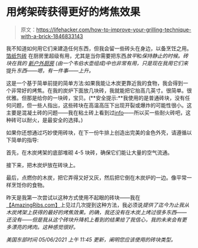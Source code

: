 # 用烤架砖获得更好的烤焦效果

> 原文：<https://lifehacker.com/how-to-improve-your-grilling-technique-with-a-brick-1846833143>

我不知道如何用它们来建造任何东西，但我会留一些砖头在身边，以备烹饪之用。 [箔纸包砖](https://skillet.lifehacker.com/you-need-a-kitchen-brick-1844691298) 在厨房里超级有用，尤其是当你需要把东西*放平*和*保持静止的时候。砖块在我的 [新户外厨房](https://skillet.lifehacker.com/follow-my-journey-from-good-cook-to-grill-boss-1846741793) (由一个韦伯水壶组成)中也非常有用，只是现在我用它们来*提升*东西——嗯，有一件事——*上升*。*



这是一个基于简单前提的简单方法:如果我能让木炭更靠近我的食物，我会得到一个非常好的烤焦。在我的炭炉下面放几块砖，我就能把它抬高几英寸。很简单。很优雅。但那是给你的一块砖，宝贝。(**安全提示:**我使用的是普通砖块，没有任何问题，但一些人指出，这些砖块在高温高压下出现开裂或爆炸的可能性很小。这主要是混凝土砖的问题——我在粘土砖上看到过[info](https://askinglot.com/are-clay-bricks-fireproof)——所以买一些耐火砖吧，这种砖可以耐火，是最安全的选择。)

如果你还想通过巧妙使用砖块，在下一份牛排上创造出完美的金色外壳，请遵循以下简单的指导:

首先，在木炭烤架的底部堆砌 4-5 块砖，确保它们能让大量的空气流通。

接下来，把木炭炉放在砖块上。

最后，点燃你的木炭，把它弄得又好又灰，然后把它倒在木炭炉的一边。像平常一样烹饪你的食物。

昨天是我第一次尝试以这种方式使用不起眼的砖块——我在[【AmazingRibs.com】](https://amazingribs.com/)上见过几次提到这种方法，我必须说*提供了迄今为止我从木炭烤架上获得的最好的烤焦效果。的确，我还没有在木炭上烤过很多东西——还没有——但是我从这个砖块升降机上看到的结果给了我信心，我的未来会有更多漂亮的烤肉。这种感觉很好。*

*美国东部时间 05/06/2021 上午 11:45 更新，阐明您应该使用的砖块类型。*